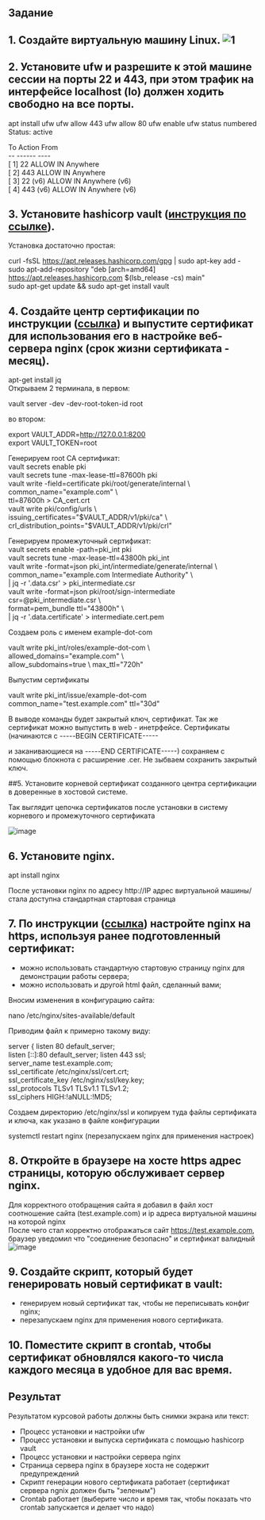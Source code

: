 ## Задание

## 1. Создайте виртуальную машину Linux.  ![1](https://user-images.githubusercontent.com/33546071/150525487-87c567f3-8e1b-4e6f-89c2-ded7c2631f68.jpg)

## 2. Установите ufw и разрешите к этой машине сессии на порты 22 и 443, при этом трафик на интерфейсе localhost (lo) должен ходить свободно на все порты.  

apt install ufw
ufw allow 443
ufw allow 80
ufw enable
ufw status numbered  
Status: active  
  
   To                         Action      From  
     --                         ------      ----  
[ 1] 22                         ALLOW IN    Anywhere  
[ 2] 443                        ALLOW IN    Anywhere  
[ 3] 22 (v6)                    ALLOW IN    Anywhere (v6)  
[ 4] 443 (v6)                   ALLOW IN    Anywhere (v6)  


## 3. Установите hashicorp vault ([инструкция по ссылке](https://learn.hashicorp.com/tutorials/vault/getting-started-install?in=vault/getting-started#install-vault)).  

Установка достаточно простая:  

curl -fsSL https://apt.releases.hashicorp.com/gpg | sudo apt-key add -  
sudo apt-add-repository "deb [arch=amd64] https://apt.releases.hashicorp.com $(lsb_release -cs) main"  
sudo apt-get update && sudo apt-get install vault  

## 4. Cоздайте центр сертификации по инструкции ([ссылка](https://learn.hashicorp.com/tutorials/vault/pki-engine?in=vault/secrets-management)) и выпустите сертификат для использования его в настройке веб-сервера nginx (срок жизни сертификата - месяц).

apt-get install jq  
Открываем 2 терминала, в первом: 

vault server -dev -dev-root-token-id root  

во втором:  

export VAULT_ADDR=http://127.0.0.1:8200  
export VAULT_TOKEN=root  

Генерируем root CA сертификат:  
vault secrets enable pki  
vault secrets tune -max-lease-ttl=87600h pki  
vault write -field=certificate pki/root/generate/internal \  
     common_name="example.com" \  
     ttl=87600h > CA_cert.crt  
vault write pki/config/urls \  
     issuing_certificates="$VAULT_ADDR/v1/pki/ca" \  
     crl_distribution_points="$VAULT_ADDR/v1/pki/crl"  
     
Генерируем промежуточный сертификат:  
vault secrets enable -path=pki_int pki  
vault secrets tune -max-lease-ttl=43800h pki_int  
vault write -format=json pki_int/intermediate/generate/internal \  
     common_name="example.com Intermediate Authority" \  
     | jq -r '.data.csr' > pki_intermediate.csr  
vault write -format=json pki/root/sign-intermediate csr=@pki_intermediate.csr \  
     format=pem_bundle ttl="43800h" \  
     | jq -r '.data.certificate' > intermediate.cert.pem  
     
Создаем роль с именем example-dot-com  

vault write pki_int/roles/example-dot-com \  
     allowed_domains="example.com" \  
     allow_subdomains=true \ 
     max_ttl="720h"  

Выпустим сертификаты  

vault write pki_int/issue/example-dot-com common_name="test.example.com" ttl="30d"  

В выводе команды будет закрытый ключ, сертификат. Так же сертификат можно выпустить в web - инетрфейсе. Сертификаты (начинаются с -----BEGIN CERTIFICATE-----  

и заканивающиеся на -----END CERTIFICATE-----) сохраняем с помощью блокнота с расширение .cer. Не зыбваем сохранить закрытый ключ.


##5. Установите корневой сертификат созданного центра сертификации в доверенные в хостовой системе.  

Так выглядит цепочка сертификатов после установки в систему корневого и промежуточного сертификата  

![image](https://user-images.githubusercontent.com/33546071/151161276-141d3129-2a92-4d35-b822-a267c10cbe23.png)  

## 6. Установите nginx.

apt install nginx  

После установки nginx по адресу http://IP адрес виртуальной машины/ стала доступна стандартная стартовая страница  

## 7. По инструкции ([ссылка](https://nginx.org/en/docs/http/configuring_https_servers.html)) настройте nginx на https, используя ранее подготовленный сертификат:  
  - можно использовать стандартную стартовую страницу nginx для демонстрации работы сервера;  
  - можно использовать и другой html файл, сделанный вами;  

Вносим изменения в конфигурацию сайта:  

nano /etc/nginx/sites-available/default  

Приводим файл к примерно такому виду:  

server {
        listen 80 default_server;  
        listen [::]:80 default_server; 
        listen              443 ssl;  
        server_name         test.example.com;  
        ssl_certificate     /etc/nginx/ssl/cert.crt;  
        ssl_certificate_key /etc/nginx/ssl/key.key;  
        ssl_protocols       TLSv1 TLSv1.1 TLSv1.2;  
        ssl_ciphers         HIGH:!aNULL:!MD5;  

Создаем директорию /etc/nginx/ssl и копируем туда файлы сертификата и ключа, как указано в файле конфигурации  

systemctl restart nginx (перезапускаем nginx для применения настроек)  


## 8. Откройте в браузере на хосте https адрес страницы, которую обслуживает сервер nginx.

Для корректного отобращения сайта я добавил в файл хост соотношение сайта (test.example.com) и ip адреса виртуальной машины на которой nginx  
После чего стал корректно отображаться сайт https://test.example.com, браузер уведомил что "соединение безопасно" и сертификат валидный  
![image](https://user-images.githubusercontent.com/33546071/151166706-8456fb63-2517-4d37-8366-29ccd135565b.png)


## 9. Создайте скрипт, который будет генерировать новый сертификат в vault:
  - генерируем новый сертификат так, чтобы не переписывать конфиг nginx;
  - перезапускаем nginx для применения нового сертификата.
## 10. Поместите скрипт в crontab, чтобы сертификат обновлялся какого-то числа каждого месяца в удобное для вас время.



## Результат

Результатом курсовой работы должны быть снимки экрана или текст:

- Процесс установки и настройки ufw
- Процесс установки и выпуска сертификата с помощью hashicorp vault
- Процесс установки и настройки сервера nginx
- Страница сервера nginx в браузере хоста не содержит предупреждений 
- Скрипт генерации нового сертификата работает (сертификат сервера ngnix должен быть "зеленым")
- Crontab работает (выберите число и время так, чтобы показать что crontab запускается и делает что надо)
